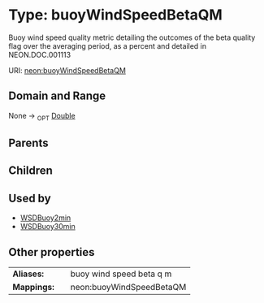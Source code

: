 
# Type: buoyWindSpeedBetaQM


Buoy wind speed quality metric detailing the outcomes of the beta quality flag over the averaging period, as a percent and detailed in NEON.DOC.001113

URI: [neon:buoyWindSpeedBetaQM](https://data.neonscience.org/buoyWindSpeedBetaQM)


## Domain and Range

None ->  <sub>OPT</sub> [Double](types/Double.md)

## Parents


## Children


## Used by

 * [WSDBuoy2min](WSDBuoy2min.md)
 * [WSDBuoy30min](WSDBuoy30min.md)

## Other properties

|  |  |  |
| --- | --- | --- |
| **Aliases:** | | buoy wind speed beta q m |
| **Mappings:** | | neon:buoyWindSpeedBetaQM |

